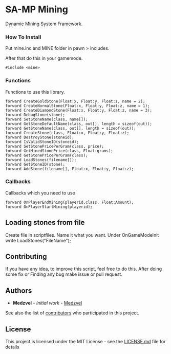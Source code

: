# SA-MP Mining

Dynamic Mining System Framework.


### How To Install

Put mine.inc and MINE folder in pawn > includes.

After that do this in your gamemode.

```
#include <mine>
```

### Functions

Functions to use this library.

```
forward CreateGoldStone(Float:x, Float:y, Float:z, name = 2);
forward CreateNormalStone(Float:x, Float:y, Float:z, name = 1);
forward CreateDiamondStone(Float:x, Float:y, Float:z, name = 3);
forward DebugStone(stone);
forward SetStoneName(class, name[]);
forward GetStoneDefaultName(class, out[], length = sizeof(out));
forward GetStoneName(class, out[], length = sizeof(out));
forward CreateStone(class, Float:x, Float:y, Float:z);
forward DestroyStone(stoneid);
forward IsValidStoneID(stoneid);
forward SetStonePricePerGram(class, price);
forward GetMinedStonePrice(class, Float:grams);
forward GetStonePricePerGram(class);
forward LoadStones(filename[]);
forward GetStoneID(stone);
forward AddStone(filename[], Float:x, Float:y, Float:z);
```

### Callbacks

Callbacks which you need to use

```
forward OnPlayerEndMining(playerid,class, Float:Amount);
forward OnPlayerStartMining(playerid);
```

## Loading stones from file

Create file in scriptfiles. Name it what you want. Under OnGameModeInit write LoadStones("FileName");


## Contributing

If you have any idea, to improve this script, feel free to do this. After doing some fix or Finding any bug make issue or pull request.


## Authors

* **Medzvel** - *Initial work* - [Medzvel](https://github.com/medzvel)

See also the list of [contributors](https://github.com/medzvel/SA-MP-Mining/graphs/contributors) who participated in this project.

## License

This project is licensed under the MIT License - see the [LICENSE.md](LICENSE.md) file for details
